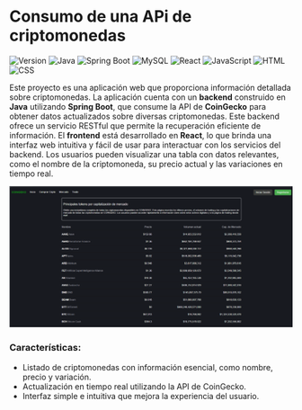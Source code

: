 # Consumo de una APi de criptomonedas

![Version](https://img.shields.io/badge/version-1.0.0-orange?style=flat)
![Java](https://img.shields.io/badge/Java-ED8B00?style=flat&logo=java&logoColor=white)
![Spring Boot](https://img.shields.io/badge/Spring%20Boot-6DB33F?style=flat&logo=spring-boot&logoColor=white)
![MySQL](https://img.shields.io/badge/MySQL-4479A1?style=flat&logo=mysql&logoColor=white)
![React](https://img.shields.io/badge/React-61DAFB?style=flat&logo=react&logoColor=black)
![JavaScript](https://img.shields.io/badge/JavaScript-F7DF1E?style=flat&logo=javascript&logoColor=black)
![HTML](https://img.shields.io/badge/HTML-E34F26?style=flat&logo=html5&logoColor=white)
![CSS](https://img.shields.io/badge/CSS-1572B6?style=flat&logo=css3&logoColor=white)


Este proyecto es una aplicación web que proporciona información detallada sobre criptomonedas. La aplicación cuenta con un **backend** construido en **Java** utilizando **Spring Boot**, que consume la API de **CoinGecko** para obtener datos actualizados sobre diversas criptomonedas. Este backend ofrece un servicio RESTful que permite la recuperación eficiente de información.
El **frontend** está desarrollado en **React**, lo que brinda una interfaz web intuitiva y fácil de usar para interactuar con los servicios del backend. Los usuarios pueden visualizar una tabla con datos relevantes, como el nombre de la criptomoneda, su precio actual y las variaciones en tiempo real.

![](https://github.com/AlexCanchanya/Criptomonedas/blob/master/image.png)

### Características:
- Listado de criptomonedas con información esencial, como nombre, precio y variación.
- Actualización en tiempo real utilizando la API de CoinGecko.
- Interfaz simple e intuitiva que mejora la experiencia del usuario.


